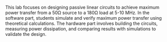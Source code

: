 This lab focuses on designing passive linear circuits to achieve maximum power transfer from a 50Ω source to a 180Ω load at 5-10 MHz. In the software part, students simulate and verify maximum power transfer using theoretical calculations. The hardware part involves building the circuits, measuring power dissipation, and comparing results with simulations to validate the design.
